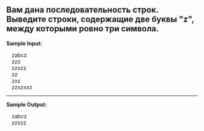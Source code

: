 Вам дана последовательность строк.  
Выведите строки, содержащие две буквы **"z"**, между которыми ровно три символа.
---
**Sample Input:**
<p style="margin-left: 1em">zabcz<br>
zzz<br>
zzxzz<br>
zz<br>
zxz<br>
zzxzxxz</p>

---
**Sample Output:**
<p style="margin-left: 1em">zabcz<br>
zzxzz</p>